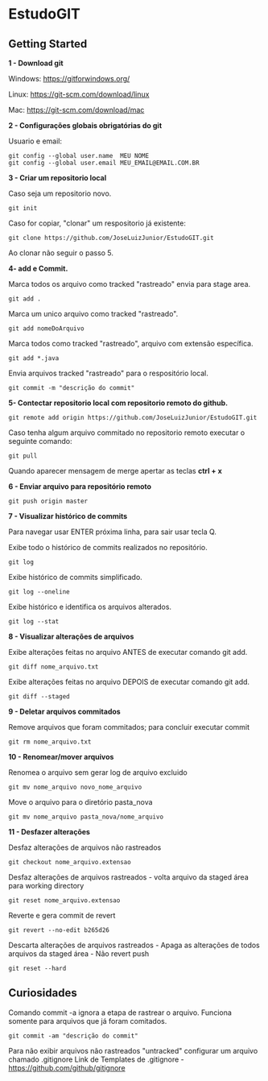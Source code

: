 # EstudoGIT

## Getting Started
**1 - Download git**

Windows: https://gitforwindows.org/

Linux: https://git-scm.com/download/linux

Mac: https://git-scm.com/download/mac

**2 - Configurações globais obrigatórias do git**

Usuario e email:
```
git config --global user.name  MEU NOME
git config --global user.email MEU_EMAIL@EMAIL.COM.BR
```

**3 - Criar um repositorio local**

Caso seja um repositorio novo.
```
git init
```

Caso for copiar, "clonar" um respositorio já existente:

```
git clone https://github.com/JoseLuizJunior/EstudoGIT.git
```

Ao clonar não seguir o passo 5.

**4- add e Commit.**

Marca todos os arquivo como tracked "rastreado" envia para stage area.
```
git add .
```

Marca um unico arquivo como tracked "rastreado".
```
git add nomeDoArquivo
```

Marca todos como tracked "rastreado", arquivo com extensão específica.
```
git add *.java
```

Envia arquivos tracked "rastreado" para o respositório local.
```
git commit -m "descrição do commit"
```

**5- Contectar repositorio local com repositorio remoto do github.**

```
git remote add origin https://github.com/JoseLuizJunior/EstudoGIT.git
```

Caso tenha algum arquivo commitado no repositorio remoto executar o seguinte comando:
```
git pull
```

Quando aparecer mensagem de merge apertar as teclas **ctrl + x**

**6 - Enviar arquivo para repositório remoto**

```
git push origin master
```

**7 - Visualizar histórico de commits**

Para navegar usar ENTER próxima linha, para sair usar tecla Q.

Exibe todo o histórico de commits realizados no repositório.
```
git log
```

Exibe histórico de commits simplificado.
```
git log --oneline
```

Exibe histórico e identifica os arquivos alterados.
```
git log --stat
```

**8 - Visualizar alterações de arquivos**

Exibe alterações feitas no arquivo ANTES de executar comando git add.
```
git diff nome_arquivo.txt
```

Exibe alterações feitas no arquivo DEPOIS de executar comando git add.
```
git diff --staged
```

**9 - Deletar arquivos commitados**

Remove arquivos que foram commitados; para concluir executar commit
```
git rm nome_arquivo.txt
```

**10 - Renomear/mover arquivos**

Renomea o arquivo sem gerar log de arquivo excluido
```
git mv nome_arquivo novo_nome_arquivo
```

Move o arquivo para o diretório pasta_nova
```
git mv nome_arquivo pasta_nova/nome_arquivo
```

**11 - Desfazer alterações**

Desfaz alterações de arquivos não rastreados
```
git checkout nome_arquivo.extensao
```

Desfaz alterações de arquivos rastreados - volta arquivo da staged área para working directory
```
git reset nome_arquivo.extensao
```

Reverte e gera commit de revert
```
git revert --no-edit b265d26
```

Descarta alterações de arquivos rastreados - Apaga as alterações de todos arquivos da staged área - Não revert push
```
git reset --hard
```

## Curiosidades

Comando commit -a ignora a etapa de rastrear o arquivo. Funciona somente para arquivos que já foram comitados.
```
git commit -am "descrição do commit"
```

Para não exibir arquivos não rastreados "untracked" configurar um arquivo chamado .gitignore
Link de Templates de .gitignore - https://github.com/github/gitignore
